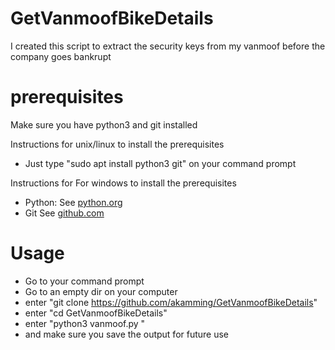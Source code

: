 # GetVanmoofBikeDetails
I created this script to extract the security keys from my vanmoof before the company goes bankrupt

# prerequisites
Make sure you have python3 and git installed

Instructions for unix/linux to install the prerequisites 
- Just type "sudo apt install python3 git" on your command prompt

Instructions for For windows to install the prerequisites
- Python: See [python.org](https://www.python.org/downloads/windows/)
- Git See [github.com](https://desktop.github.com/)

# Usage
- Go to your command prompt
- Go to an empty dir on your computer
- enter "git clone https://github.com/akamming/GetVanmoofBikeDetails"
- enter "cd GetVanmoofBikeDetails"
- enter "python3 vanmoof.py <YourVanMoofUSername> <YourVanMoofPassword>"
- and make sure you save the output for future use
